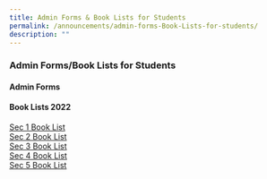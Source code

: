 ```yaml
---
title: Admin Forms & Book Lists for Students
permalink: /announcements/admin-forms-Book-Lists-for-students/
description: ""
---
```

### **Admin Forms/Book Lists for Students**
#### **Admin Forms**



#### **Book Lists 2022**
[Sec 1 Book List](/files/sec%201%20booklist.pdf)<br>
[Sec 2 Book List](/files/sec%202%20booklist.pdf)<br>
[Sec 3 Book List](/files/sec%203%20booklist.pdf)<br>
[Sec 4 Book List](/files/sec%204%20booklist.pdf)<br>
[Sec 5 Book List](/files/sec%205%20booklist.pdf)
